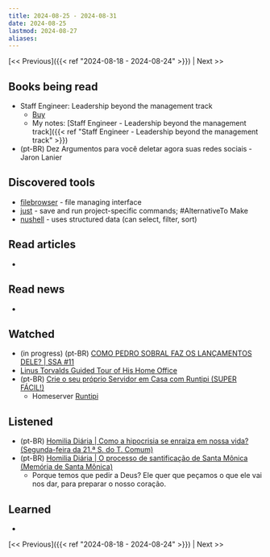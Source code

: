 ```yaml
---
title: 2024-08-25 - 2024-08-31
date: 2024-08-25
lastmod: 2024-08-27
aliases:
---
```


[<< Previous]({{< ref "2024-08-18 - 2024-08-24" >}}) | Next >>

## Books being read
- Staff Engineer: Leadership beyond the management track
	- [Buy](https://staffeng.com/book)
	- My notes: [Staff Engineer - Leadership beyond the management track]({{< ref "Staff Engineer - Leadership beyond the management track" >}})
- (pt-BR) Dez Argumentos para você deletar agora suas redes sociais - Jaron Lanier

## Discovered tools
- [filebrowser](https://github.com/filebrowser/filebrowser) - file managing
  interface
- [just](https://github.com/casey/just) - save and run project-specific
  commands; #AlternativeTo Make
- [nushell](https://github.com/nushell/nushell) - uses structured data (can
  select, filter, sort)

## Read articles
-

## Read news
-

## Watched
- (in progress) (pt-BR) [COMO PEDRO SOBRAL FAZ OS LANÇAMENTOS DELE? | SSA #11](https://www.youtube.com/watch?v=8UyP3dYzK1o&)
- [Linus Torvalds Guided Tour of His Home Office](https://www.youtube.com/watch?v=jYUZAF3ePFE)
- (pt-BR) [Crie o seu próprio Servidor em Casa com Runtipi (SUPER FÁCIL!)](https://www.youtube.com/watch?v=LasIH5a5g_4)
    * Homeserver [Runtipi](https://runtipi.io/)

## Listened
- (pt-BR) [Homilia Diária | Como a hipocrisia se enraiza em nossa vida? (Segunda-feira da 21.ª S. do T. Comum)](https://www.youtube.com/watch?v=Tv5MGDCK1hU)
- (pt-BR) [Homilia Diária | O processo de santificação de Santa Mônica (Memória de Santa Mônica)](https://youtu.be/YYBFL30ZN_8)
    * Porque temos que pedir a Deus? Ele quer que peçamos o que ele vai nos
      dar, para preparar o nosso coração.

## Learned
-

[<< Previous]({{< ref "2024-08-18 - 2024-08-24" >}}) | Next >>
